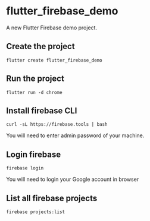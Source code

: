 # flutter_firebase_demo

A new Flutter Firebase demo project.


## Create the project

```
flutter create flutter_firebase_demo
```


## Run the project

```
flutter run -d chrome
```


## Install firebase CLI

```
curl -sL https://firebase.tools | bash
```

You will need to enter admin password of your machine.


## Login firebase

```
firebase login
```

You will need to login your Google account in browser


## List all firebase projects

```
firebase projects:list
```
